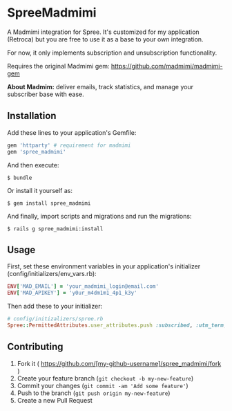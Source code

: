 # SpreeMadmimi

A Madmimi integration for Spree. It's customized for my application (Retroca) but you are free to use it as a base to your own integration.

For now, it only implements subscription and unsubscription functionality.

Requires the original Madmimi gem: https://github.com/madmimi/madmimi-gem

**About Madmim:** deliver emails, track statistics, and manage your subscriber base with ease.

## Installation

Add these lines to your application's Gemfile:

```ruby
gem 'httparty' # requirement for madmimi
gem 'spree_madmimi'
```

And then execute:

    $ bundle

Or install it yourself as:

    $ gem install spree_madmimi

And finally, import scripts and migrations and run the migrations:

	$ rails g spree_madmimi:install

## Usage

First, set these environment variables in your application's initializer (config/initializers/env_vars.rb):

```ruby
ENV['MAD_EMAIL'] = 'your_madmimi_login@email.com'
ENV['MAD_APIKEY'] = 'y0ur_m4dm1m1_4p1_k3y'
```

Then add these to your initializer:

```ruby
# config/initizalizers/spree.rb
Spree::PermittedAttributes.user_attributes.push :subscribed, :utm_term, :profile, :utm_source, :utm_medium, :utm_campaign
```

## Contributing

1. Fork it ( https://github.com/[my-github-username]/spree_madmimi/fork )
2. Create your feature branch (`git checkout -b my-new-feature`)
3. Commit your changes (`git commit -am 'Add some feature'`)
4. Push to the branch (`git push origin my-new-feature`)
5. Create a new Pull Request
